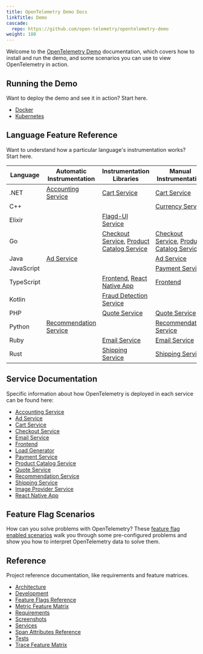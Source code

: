 ```yaml
---
title: OpenTelemetry Demo Docs
linkTitle: Demo
cascade:
  repo: https://github.com/open-telemetry/opentelemetry-demo
weight: 180
---
```


Welcome to the [OpenTelemetry Demo](/ecosystem/demo/) documentation, which
covers how to install and run the demo, and some scenarios you can use to view
OpenTelemetry in action.

## Running the Demo

Want to deploy the demo and see it in action? Start here.

- [Docker](docker-deployment/)
- [Kubernetes](kubernetes-deployment/)

## Language Feature Reference

Want to understand how a particular language's instrumentation works? Start
here.

| Language   | Automatic Instrumentation                          | Instrumentation Libraries                                                                    | Manual Instrumentation                                                                       |
| ---------- | -------------------------------------------------- | -------------------------------------------------------------------------------------------- | -------------------------------------------------------------------------------------------- |
| .NET       | [Accounting Service](services/accounting/)         | [Cart Service](services/cart/)                                                               | [Cart Service](services/cart/)                                                               |
| C++        |                                                    |                                                                                              | [Currency Service](services/currency/)                                                       |
| Elixir     |                                                    | [Flagd-UI Service](services/flagd-ui/)                                                       |                                                                                              |
| Go         |                                                    | [Checkout Service](services/checkout/), [Product Catalog Service](services/product-catalog/) | [Checkout Service](services/checkout/), [Product Catalog Service](services/product-catalog/) |
| Java       | [Ad Service](services/ad/)                         |                                                                                              | [Ad Service](services/ad/)                                                                   |
| JavaScript |                                                    |                                                                                              | [Payment Service](services/payment/)                                                         |
| TypeScript |                                                    | [Frontend](services/frontend/), [React Native App](services/react-native-app/)               | [Frontend](services/frontend/)                                                               |
| Kotlin     |                                                    | [Fraud Detection Service](services/fraud-detection/)                                         |                                                                                              |
| PHP        |                                                    | [Quote Service](services/quote/)                                                             | [Quote Service](services/quote/)                                                             |
| Python     | [Recommendation Service](services/recommendation/) |                                                                                              | [Recommendation Service](services/recommendation/)                                           |
| Ruby       |                                                    | [Email Service](services/email/)                                                             | [Email Service](services/email/)                                                             |
| Rust       |                                                    | [Shipping Service](services/shipping/)                                                       | [Shipping Service](services/shipping/)                                                       |

## Service Documentation

Specific information about how OpenTelemetry is deployed in each service can be
found here:

- [Accounting Service](services/accounting/)
- [Ad Service](services/ad/)
- [Cart Service](services/cart/)
- [Checkout Service](services/checkout/)
- [Email Service](services/email/)
- [Frontend](services/frontend/)
- [Load Generator](services/load-generator/)
- [Payment Service](services/payment/)
- [Product Catalog Service](services/product-catalog/)
- [Quote Service](services/quote/)
- [Recommendation Service](services/recommendation/)
- [Shipping Service](services/shipping/)
- [Image Provider Service](services/image-provider/)
- [React Native App](services/react-native-app/)

## Feature Flag Scenarios

How can you solve problems with OpenTelemetry? These
[feature flag enabled scenarios](feature-flags/) walk you through some
pre-configured problems and show you how to interpret OpenTelemetry data to
solve them.

## Reference

Project reference documentation, like requirements and feature matrices.

- [Architecture](architecture/)
- [Development](development/)
- [Feature Flags Reference](feature-flags/)
- [Metric Feature Matrix](telemetry-features/metric-coverage/)
- [Requirements](./requirements/)
- [Screenshots](screenshots/)
- [Services](services/)
- [Span Attributes Reference](telemetry-features/manual-span-attributes/)
- [Tests](tests/)
- [Trace Feature Matrix](telemetry-features/trace-coverage/)
